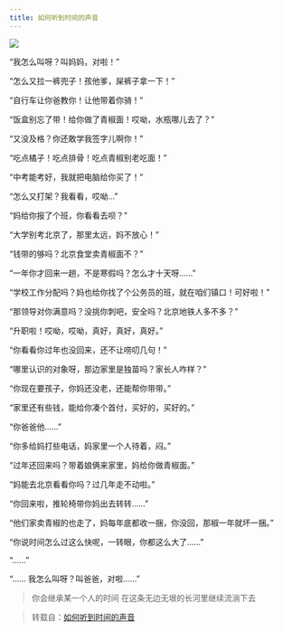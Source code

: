```yaml
---
title: 如何听到时间的声音
---
```


![](https://cdn.jsdelivr.net/gh/jiechen257/personal-gallery@main/img/202402191619049.png)

“我怎么叫呀？叫妈妈，对啦！”

“怎么又拉一裤兜子！孩他爹，屎裤子拿一下！”

“自行车让你爸教你！让他带着你骑！”

“饭盒别忘了带！给你做了青椒面！哎呦，水瓶哪儿去了？”

“又没及格？你还敢学我签字儿啊你！”

“吃点橘子！吃点排骨！吃点青椒别老吃面！”

“中考能考好，我就把电脑给你买了！”

“怎么又打架？我看看，哎呦…”

“妈给你报了个班，你看看去呗？”

“大学别考北京了，那里太远，妈不放心！”

“钱带的够吗？北京食堂卖青椒面不？”

“一年你才回来一趟，不是寒假吗？怎么才十天呀……”

“学校工作分配吗？妈也给你找了个公务员的班，就在咱们镇口！可好啦！”

“那领导对你满意吗？没挑你刺吧，安全吗？北京地铁人多不多？”

“升职啦！哎呦，哎呦，真好，真好，真好。”

“你看看你过年也没回来，还不让唠叨几句！”

“哪里认识的对象呀，那边家里是独苗吗？家长人咋样？”

“你现在要孩子，你妈还没老，还能帮你带带。”

“家里还有些钱，能给你凑个首付，买好的，买好的。”

“你爸爸他……”

“你多给妈打些电话，妈家里一个人待着，闷。”

“过年还回来吗？带着娘俩来家里，妈给你做青椒面。”

“妈能去北京看看你吗？过几年走不动啦。”

“你回来啦，推轮椅带你妈出去转转……”

“他们家卖青椒的也走了，妈每年底都收一捆，你没回，那椒一年就坏一捆。”

“你说时间怎么过这么快呢，一转眼，你都这么大了……”

“……”

“…… 我怎么叫呀？叫爸爸，对啦……”

> 你会继承某一个人的时间 在这条无边无垠的长河里继续流淌下去

> 转载自：[如何听到时间的声音](https://www.zhihu.com/question/336417193/answer/2193041330)
